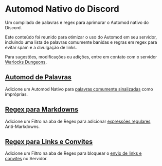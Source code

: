 # Automod Nativo do Discord
Um compilado de palavras e regex para aprimorar o Automod nativo do Discord.

Este conteúdo foi reunido para otimizar o uso do Automod em seu servidor, incluindo uma lista de palavras comumente banidas e regras em regex para evitar spam e a divulgação de links. 

Para sugestões, modificações ou adições, entre em contato com o servidor [Warlocks Dungeons](https://discord.gg/wrJ6aVfDs9).
⠀
⠀
## [Automod de Palavras](palavras_banidas.txt)
Adicione um Automod Nativo para [palavras comumente sinalizadas](palavras_banidas.txt) como impróprias.

## [Regex para Markdowns](regex_markdowns.txt)
Adicione um Filtro na aba de Regex para adicionar [expressões regulares](regex_markdowns.txt) Anti-Markdowns.

## [Regex para Links e Convites](regex_spam_links.txt)
Adicione um Filtro na aba de Regex para bloquear o [envio de links e convites](regex_markdowns.txt) no Servidor.
